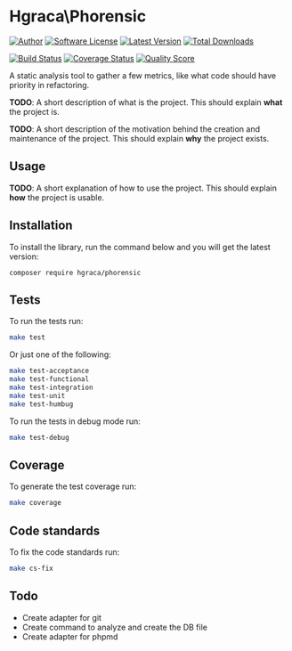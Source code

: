# Hgraca\Phorensic
[![Author](http://img.shields.io/badge/author-@hgraca-blue.svg?style=flat-square)](https://www.herbertograca.com)
[![Software License](https://img.shields.io/badge/license-MIT-blue.svg?style=flat-square)](LICENSE)
[![Latest Version](https://img.shields.io/github/release/hgraca/php-phorensic.svg?style=flat-square)](https://github.com/hgraca/php-phorensic/releases)
[![Total Downloads](https://img.shields.io/packagist/dt/hgraca/phorensic.svg?style=flat-square)](https://packagist.org/packages/hgraca/phorensic)

[![Build Status](https://img.shields.io/scrutinizer/build/g/hgraca/php-phorensic.svg?style=flat-square)](https://scrutinizer-ci.com/g/hgraca/php-phorensic/build)
[![Coverage Status](https://img.shields.io/scrutinizer/coverage/g/hgraca/php-phorensic.svg?style=flat-square)](https://scrutinizer-ci.com/g/hgraca/php-phorensic/code-structure)
[![Quality Score](https://img.shields.io/scrutinizer/g/hgraca/php-phorensic.svg?style=flat-square)](https://scrutinizer-ci.com/g/hgraca/php-phorensic)

A static analysis tool to gather a few metrics, like what code should have priority in refactoring.

**TODO**: A short description of what is the project. This should explain **what** the project is.

**TODO**: A short description of the motivation behind the creation and maintenance of the project. This should explain **why** the project exists.

## Usage

**TODO**: A short explanation of how to use the project. This should explain **how** the project is usable.

## Installation

To install the library, run the command below and you will get the latest version:

```
composer require hgraca/phorensic
```

## Tests

To run the tests run:
```bash
make test
```
Or just one of the following:
```bash
make test-acceptance
make test-functional
make test-integration
make test-unit
make test-humbug
```
To run the tests in debug mode run:
```bash
make test-debug
```

## Coverage

To generate the test coverage run:
```bash
make coverage
```

## Code standards

To fix the code standards run:
```bash
make cs-fix
```

## Todo

- Create adapter for git
- Create command to analyze and create the DB file
- Create adapter for phpmd
